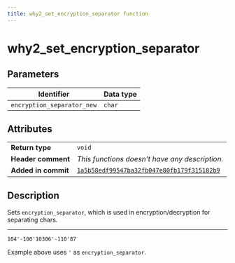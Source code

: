 ```yaml
---
title: why2_set_encryption_separator function
---
```


<!--
This is part of WHY2
Copyright (C) 2022 Václav Šmejkal

This program is free software: you can redistribute it and/or modify
it under the terms of the GNU General Public License as published by
the Free Software Foundation, either version 3 of the License, or
(at your option) any later version.

This program is distributed in the hope that it will be useful,
but WITHOUT ANY WARRANTY; without even the implied warranty of
MERCHANTABILITY or FITNESS FOR A PARTICULAR PURPOSE.  See the
GNU General Public License for more details.

You should have received a copy of the GNU General Public License
along with this program.  If not, see <https://www.gnu.org/licenses/>.
-->

# why2_set_encryption_separator

## Parameters

| Identifier                    | Data type |
| ----------------------------- | --------- |
| `encryption_separator_new`    | `char`    |

## Attributes

|                     |                                                |
| ------------------  | ---------------------------------------------- |
| **Return type**     | `void`                                         |
| **Header comment**  | *This functions doesn't have any description.* |
| **Added in commit** | [`1a5b58edf99547ba32fb047e80fb179f315182b9`](https://github.com/ENGO150/WHY2/commit/1a5b58edf99547ba32fb047e80fb179f315182b9) |

## Description

Sets `encryption_separator`, which is used in encryption/decryption for separating chars.

---

```
104'-100'10306'-110'87
```

Example above uses `'` as `encryption_separator`.